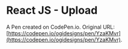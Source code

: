 # React JS - Upload

A Pen created on CodePen.io. Original URL: [https://codepen.io/ogidesigns/pen/YzaKMvr](https://codepen.io/ogidesigns/pen/YzaKMvr).

